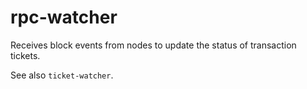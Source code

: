 # rpc-watcher

Receives block events from nodes to update the status of transaction tickets.

See also `ticket-watcher`.
